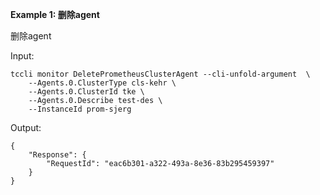 **Example 1: 删除agent**

删除agent

Input: 

```
tccli monitor DeletePrometheusClusterAgent --cli-unfold-argument  \
    --Agents.0.ClusterType cls-kehr \
    --Agents.0.ClusterId tke \
    --Agents.0.Describe test-des \
    --InstanceId prom-sjerg
```

Output: 
```
{
    "Response": {
        "RequestId": "eac6b301-a322-493a-8e36-83b295459397"
    }
}
```

